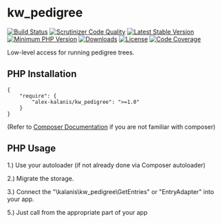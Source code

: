 # kw_pedigree

[![Build Status](https://travis-ci.org/alex-kalanis/kw_pedigree.svg?branch=master)](https://travis-ci.org/alex-kalanis/kw_pedigree)
[![Scrutinizer Code Quality](https://scrutinizer-ci.com/g/alex-kalanis/kw_pedigree/badges/quality-score.png?b=master)](https://scrutinizer-ci.com/g/alex-kalanis/kw_pedigree/?branch=master)
[![Latest Stable Version](https://poser.pugx.org/alex-kalanis/kw_pedigree/v/stable.svg?v=1)](https://packagist.org/packages/alex-kalanis/kw_pedigree)
[![Minimum PHP Version](https://img.shields.io/badge/php-%3E%3D%207.3-8892BF.svg)](https://php.net/)
[![Downloads](https://img.shields.io/packagist/dt/alex-kalanis/kw_pedigree.svg?v1)](https://packagist.org/packages/alex-kalanis/kw_pedigree)
[![License](https://poser.pugx.org/alex-kalanis/kw_pedigree/license.svg?v=1)](https://packagist.org/packages/alex-kalanis/kw_pedigree)
[![Code Coverage](https://scrutinizer-ci.com/g/alex-kalanis/kw_pedigree/badges/coverage.png?b=master&v=1)](https://scrutinizer-ci.com/g/alex-kalanis/kw_pedigree/?branch=master)

Low-level access for running pedigree trees. 

## PHP Installation

```
{
    "require": {
        "alex-kalanis/kw_pedigree": ">=1.0"
    }
}
```

(Refer to [Composer Documentation](https://github.com/composer/composer/blob/master/doc/00-intro.md#introduction) if you are not
familiar with composer)


## PHP Usage

1.) Use your autoloader (if not already done via Composer autoloader)

2.) Migrate the storage.

3.) Connect the "\kalanis\kw_pedigree\GetEntries" or "EntryAdapter" into your app.

5.) Just call from the appropriate part of your app
